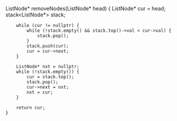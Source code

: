  ListNode* removeNodes(ListNode* head) {
        ListNode* cur = head;
        stack<ListNode*> stack;
        
        while (cur != nullptr) {
            while (!stack.empty() && stack.top()->val < cur->val) {
                stack.pop();
            }
            stack.push(cur);
            cur = cur->next;
        }
        
        ListNode* nxt = nullptr;
        while (!stack.empty()) {
            cur = stack.top();
            stack.pop();
            cur->next = nxt;
            nxt = cur;
        }
        
        return cur;
    }

